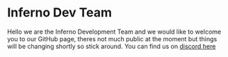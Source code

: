 # Inferno Dev Team
Hello we are the Inferno Development Team and we would like to welcome you to our GitHub page, theres not much public at the moment but things will be changing shortly so stick around. You can find us on [discord here](https://discord.gg/2VJ86SC3gN)
